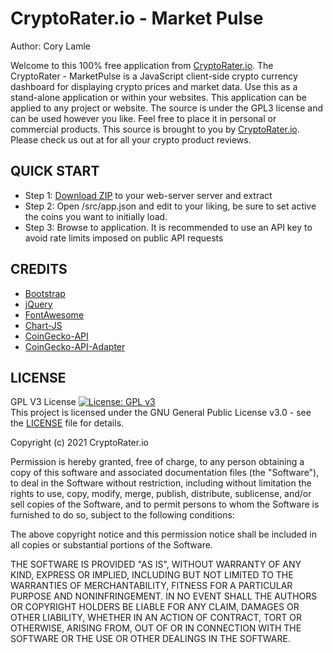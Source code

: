 # CryptoRater.io - Market Pulse
Author: Cory Lamle

Welcome to this 100% free application from [CryptoRater.io](https://cryptorater.io). The CryptoRater - MarketPulse is a JavaScript client-side crypto currency dashboard for displaying crypto prices and market data. Use this as a stand-alone application or within your websites. This application can be applied to any project or website. The source is under the GPL3 license and can be used however you like.  Feel free to place it in personal or commercial products. This source is brought to you by [CryptoRater.io](https://cryptorater.io). Please check us out at for all your crypto product reviews.

## QUICK START
- Step 1:  [Download ZIP](https://github.com/lifeinthegrid/CryptoRater-Markets/tree/main) to your web-server server and extract
- Step 2:  Open /src/app.json and edit to your liking, be sure to set active the coins you want to initially load.
- Step 3:  Browse to application.  It is recommended to use an API key to avoid rate limits imposed on public API requests

## CREDITS
* [Bootstrap](https://getbootstrap.com)
* [jQuery](https://jquery.com)
* [FontAwesome](https://fontawesome.com)
* [Chart-JS](https://www.chartjs.org)
* [CoinGecko-API](https://www.coingecko.com/api/documentations/v3)
* [CoinGecko-API-Adapter](https://github.com/Archento/CoinGecko-API-Adapter)

## LICENSE
 GPL V3 License
 [![License: GPL v3](https://img.shields.io/badge/License-GPLv3-blue.svg)](https://www.gnu.org/licenses/gpl-3.0)\
 This project is licensed under the GNU General Public License v3.0 - see the [LICENSE](LICENSE) file for details.

 Copyright (c) 2021 CryptoRater.io

 Permission is hereby granted, free of charge, to any person obtaining a copy of this software and associated documentation files (the "Software"), to
 deal in the Software without restriction, including without limitation the rights to use, copy, modify, merge, publish, distribute, sublicense, and/or
 sell copies of the Software, and to permit persons to whom the Software is furnished to do so, subject to the following conditions:

 The above copyright notice and this permission notice shall be included in all copies or substantial portions of the Software.

 THE SOFTWARE IS PROVIDED "AS IS", WITHOUT WARRANTY OF ANY KIND, EXPRESS OR IMPLIED, INCLUDING BUT NOT LIMITED TO THE WARRANTIES OF MERCHANTABILITY,
 FITNESS FOR A PARTICULAR PURPOSE AND NONINFRINGEMENT. IN NO EVENT SHALL THE AUTHORS OR COPYRIGHT HOLDERS BE LIABLE FOR ANY CLAIM, DAMAGES OR OTHER
 LIABILITY, WHETHER IN AN ACTION OF CONTRACT, TORT OR OTHERWISE, ARISING FROM, OUT OF OR IN CONNECTION WITH THE SOFTWARE OR THE USE OR OTHER DEALINGS
 IN THE SOFTWARE.